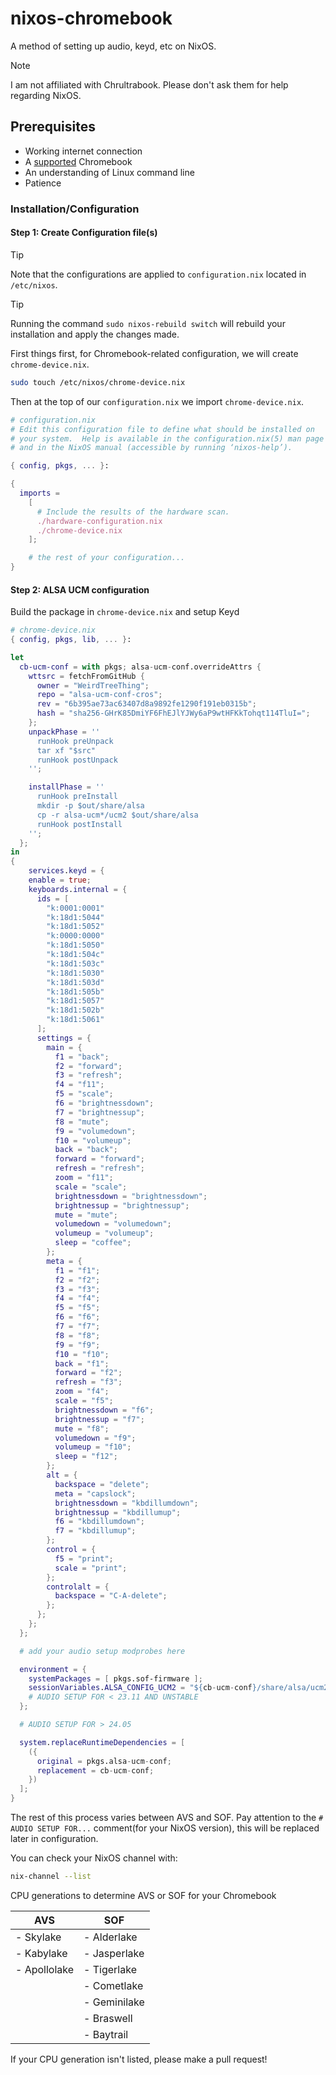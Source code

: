 # nixos-chromebook

A method of setting up audio, keyd, etc on NixOS.

> [!NOTE]
> I am not affiliated with Chrultrabook. Please don't ask them for help regarding NixOS.

## Prerequisites

- Working internet connection
- A [supported](https://docs.chrultrabook.com/docs/firmware/supported-devices.html) Chromebook
- An understanding of Linux command line
- Patience

### Installation/Configuration

#### Step 1: Create Configuration file(s)

> [!TIP]
> Note that the configurations are applied to `configuration.nix` located in `/etc/nixos`.

> [!TIP]
> Running the command `sudo nixos-rebuild switch` will rebuild your installation and apply the changes made.

First things first, for Chromebook-related configuration, we will create `chrome-device.nix`.

```bash
sudo touch /etc/nixos/chrome-device.nix
```

Then at the top of our `configuration.nix` we import `chrome-device.nix`.

```nix
# configuration.nix
# Edit this configuration file to define what should be installed on
# your system.  Help is available in the configuration.nix(5) man page
# and in the NixOS manual (accessible by running ‘nixos-help’).

{ config, pkgs, ... }:

{
  imports =
    [
      # Include the results of the hardware scan.
      ./hardware-configuration.nix
      ./chrome-device.nix
    ];

    # the rest of your configuration...
}

```

#### Step 2: ALSA UCM configuration

Build the package in `chrome-device.nix` and setup Keyd

```nix
# chrome-device.nix
{ config, pkgs, lib, ... }:

let
  cb-ucm-conf = with pkgs; alsa-ucm-conf.overrideAttrs {
    wttsrc = fetchFromGitHub {
      owner = "WeirdTreeThing";
      repo = "alsa-ucm-conf-cros";
      rev = "6b395ae73ac63407d8a9892fe1290f191eb0315b";
      hash = "sha256-GHrK85DmiYF6FhEJlYJWy6aP9wtHFKkTohqt114TluI=";
    };
    unpackPhase = ''
      runHook preUnpack
      tar xf "$src"
      runHook postUnpack
    '';

    installPhase = ''
      runHook preInstall
      mkdir -p $out/share/alsa
      cp -r alsa-ucm*/ucm2 $out/share/alsa
      runHook postInstall
    '';
  }; 
in
{
    services.keyd = {
    enable = true;
    keyboards.internal = {
      ids = [
        "k:0001:0001"
        "k:18d1:5044"
        "k:18d1:5052"
        "k:0000:0000"
        "k:18d1:5050"
        "k:18d1:504c"
        "k:18d1:503c"
        "k:18d1:5030"
        "k:18d1:503d"
        "k:18d1:505b"
        "k:18d1:5057"
        "k:18d1:502b"
        "k:18d1:5061"
      ];
      settings = {
        main = {
          f1 = "back";
          f2 = "forward";
          f3 = "refresh";
          f4 = "f11";
          f5 = "scale";
          f6 = "brightnessdown";
          f7 = "brightnessup";
          f8 = "mute";
          f9 = "volumedown";
          f10 = "volumeup";
          back = "back";
          forward = "forward";
          refresh = "refresh";
          zoom = "f11";
          scale = "scale";
          brightnessdown = "brightnessdown";
          brightnessup = "brightnessup";
          mute = "mute";
          volumedown = "volumedown";
          volumeup = "volumeup";
          sleep = "coffee";
        };
        meta = {
          f1 = "f1";
          f2 = "f2";
          f3 = "f3";
          f4 = "f4";
          f5 = "f5";
          f6 = "f6";
          f7 = "f7";
          f8 = "f8";
          f9 = "f9";
          f10 = "f10";
          back = "f1";
          forward = "f2";
          refresh = "f3";
          zoom = "f4";
          scale = "f5";
          brightnessdown = "f6";
          brightnessup = "f7";
          mute = "f8";
          volumedown = "f9";
          volumeup = "f10";
          sleep = "f12";
        };
        alt = {
          backspace = "delete";
          meta = "capslock";
          brightnessdown = "kbdillumdown";
          brightnessup = "kbdillumup";
          f6 = "kbdillumdown";
          f7 = "kbdillumup";
        };
        control = {
          f5 = "print";
          scale = "print";
        };
        controlalt = {
          backspace = "C-A-delete";
        };
      };
    };
  };

  # add your audio setup modprobes here

  environment = {
    systemPackages = [ pkgs.sof-firmware ];
    sessionVariables.ALSA_CONFIG_UCM2 = "${cb-ucm-conf}/share/alsa/ucm2";
    # AUDIO SETUP FOR < 23.11 AND UNSTABLE
  };

  # AUDIO SETUP FOR > 24.05

  system.replaceRuntimeDependencies = [
    ({
      original = pkgs.alsa-ucm-conf;
      replacement = cb-ucm-conf;
    })
  ];
}

```

The rest of this process varies between AVS and SOF. Pay attention to the `# AUDIO SETUP FOR...` comment(for your NixOS version), this will be replaced later in configuration.

You can check your NixOS channel with:

```bash
nix-channel --list
```

CPU generations to determine AVS or SOF for your Chromebook

| AVS             | SOF             |
| --------------- | --------------- |
| - Skylake       | - Alderlake     |
| - Kabylake      |  - Jasperlake   |
| - Apollolake    |  - Tigerlake    |
|                 |  - Cometlake    |
|                 |  - Geminilake   |
|                 |  - Braswell     |
|                 |  - Baytrail     |

If your CPU generation isn't listed, please make a pull request!